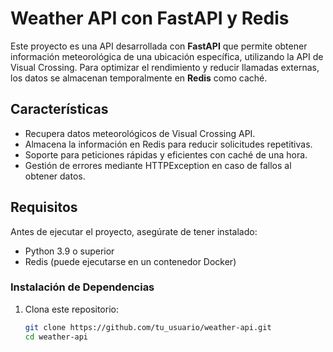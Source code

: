 # Weather API con FastAPI y Redis

Este proyecto es una API desarrollada con **FastAPI** que permite obtener información meteorológica de una ubicación específica, utilizando la API de Visual Crossing. Para optimizar el rendimiento y reducir llamadas externas, los datos se almacenan temporalmente en **Redis** como caché.

## Características

- Recupera datos meteorológicos de Visual Crossing API.
- Almacena la información en Redis para reducir solicitudes repetitivas.
- Soporte para peticiones rápidas y eficientes con caché de una hora.
- Gestión de errores mediante HTTPException en caso de fallos al obtener datos.

## Requisitos

Antes de ejecutar el proyecto, asegúrate de tener instalado:

- Python 3.9 o superior
- Redis (puede ejecutarse en un contenedor Docker)

### Instalación de Dependencias

1. Clona este repositorio:
   ```bash
   git clone https://github.com/tu_usuario/weather-api.git
   cd weather-api
